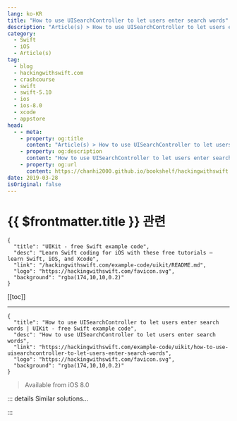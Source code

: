 ```yaml
---
lang: ko-KR
title: "How to use UISearchController to let users enter search words"
description: "Article(s) > How to use UISearchController to let users enter search words"
category:
  - Swift
  - iOS
  - Article(s)
tag: 
  - blog
  - hackingwithswift.com
  - crashcourse
  - swift
  - swift-5.10
  - ios
  - ios-8.0
  - xcode
  - appstore
head:
  - - meta:
    - property: og:title
      content: "Article(s) > How to use UISearchController to let users enter search words"
    - property: og:description
      content: "How to use UISearchController to let users enter search words"
    - property: og:url
      content: https://chanhi2000.github.io/bookshelf/hackingwithswift.com/example-code/uikit/how-to-use-uisearchcontroller-to-let-users-enter-search-words.html
date: 2019-03-28
isOriginal: false
---
```


# {{ $frontmatter.title }} 관련

```component VPCard
{
  "title": "UIKit - free Swift example code",
  "desc": "Learn Swift coding for iOS with these free tutorials – learn Swift, iOS, and Xcode",
  "link": "/hackingwithswift.com/example-code/uikit/README.md",
  "logo": "https://hackingwithswift.com/favicon.svg",
  "background": "rgba(174,10,10,0.2)"
}
```

[[toc]]

---

```component VPCard
{
  "title": "How to use UISearchController to let users enter search words | UIKit - free Swift example code",
  "desc": "How to use UISearchController to let users enter search words",
  "link": "https://hackingwithswift.com/example-code/uikit/how-to-use-uisearchcontroller-to-let-users-enter-search-words",
  "logo": "https://hackingwithswift.com/favicon.svg",
  "background": "rgba(174,10,10,0.2)"
}
```

> Available from iOS 8.0

<!-- TODO: 작성 -->

<!--
`UISearchController` is a small component designed to make it easy and consistent to add searching to any view controller. Adding it only takes a few small steps: 

1. Embed your view controller in a navigation controller.
2. Add a conformance to `UISearchResultsUpdating`.
3. Create the search controller and assign it to your view controller.
4. Implement its sole required method: `updateSearchResults()`.

Let’s go through them here. First, open Main.storyboard, select your view controller, then embed it in a navigation controller – go to the Editor menu and choose Embed In > Navigation Controller.

Second, modify your view controller’s definition so that it includes a conformance for `UISearchResultsUpdating`.

Third, add some code to `viewDidLoad()` to create the search controller and assign it to the current view controller. The search controller actually belongs as a property of the navigation item of the view controller, which automatically places it inside your navigation bar when the view controller is displayed.

```swift
let search = UISearchController(searchResultsController: nil)
search.searchResultsUpdater = self
search.obscuresBackgroundDuringPresentation = false
search.searchBar.placeholder = "Type something here to search"
navigationItem.searchController = search
```

Finally, implement the `updateSearchResults()` method to update your search results. This method gets called every time the user types anything into the search bar, so it’s your job to use their new text to filter your data however you want:

```swift
func updateSearchResults(for searchController: UISearchController) {
    guard let text = searchController.searchBar.text else { return }
    print(text)
}
```

That’s it!

-->

::: details Similar solutions…

<!--
/quick-start/swiftui/how-to-add-search-tokens-to-a-search-field">How to add search tokens to a search field 
/example-code/naturallanguage/how-to-find-similar-words-for-a-search-term">How to find similar words for a search term 
/quick-start/concurrency/how-to-call-an-async-function-using-async-let">How to call an async function using async let 
/example-code/uikit/how-to-add-scopes-to-a-uisearchcontroller">How to add scopes to a UISearchController 
/example-code/uikit/how-to-stop-your-uisearchcontroller-bar-hiding-when-you-scroll">How to stop your UISearchController bar hiding when you scroll</a>
-->

:::

